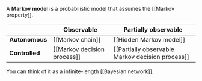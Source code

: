 A **Markov model** is a probabilistic model that assumes the [[Markov property]].

| |Observable|Partially observable|
|--|---------|--------------------|
|**Autonomous**|[[Markov chain]]|[[Hidden Markov model]]|
|**Controlled**|[[Markov decision process]]|[[Partially observable Markov decision process]]|

You can think of it as a infinite-length [[Bayesian network]].